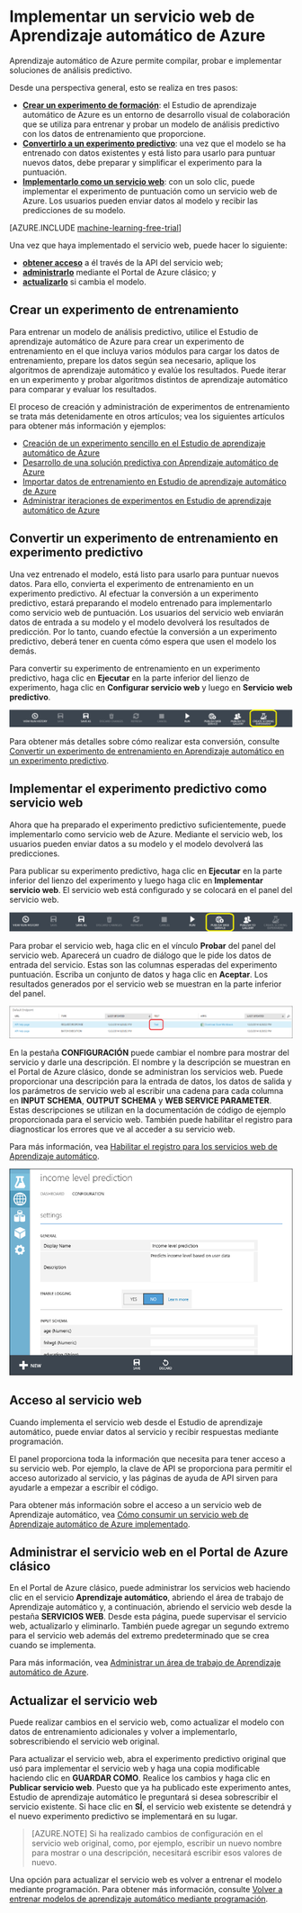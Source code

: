 <properties
	pageTitle="Implementar un servicio web de Aprendizaje automático de Microsoft Azure | Microsoft Azure"
	description="Cómo convertir un experimento de entrenamiento en un experimento predictivo, prepararlo para la implementación y luego implementarlo como servicio web de Aprendizaje automático de Azure."
	services="machine-learning"
	documentationCenter=""
	authors="garyericson"
	manager="paulettm"
	editor="cgronlun"/>

<tags
	ms.service="machine-learning"
	ms.workload="data-services"
	ms.tgt_pltfrm="na"
	ms.devlang="na"
	ms.topic="article"
	ms.date="02/01/2016"
	ms.author="garye"/>

# Implementar un servicio web de Aprendizaje automático de Azure

Aprendizaje automático de Azure permite compilar, probar e implementar soluciones de análisis predictivo.

Desde una perspectiva general, esto se realiza en tres pasos:

- **[Crear un experimento de formación]**: el Estudio de aprendizaje automático de Azure es un entorno de desarrollo visual de colaboración que se utiliza para entrenar y probar un modelo de análisis predictivo con los datos de entrenamiento que proporcione.
- **[Convertirlo a un experimento predictivo]**: una vez que el modelo se ha entrenado con datos existentes y está listo para usarlo para puntuar nuevos datos, debe preparar y simplificar el experimento para la puntuación.
- **[Implementarlo como un servicio web]**: con un solo clic, puede implementar el experimento de puntuación como un servicio web de Azure. Los usuarios pueden enviar datos al modelo y recibir las predicciones de su modelo.

[AZURE.INCLUDE [machine-learning-free-trial](../../includes/machine-learning-free-trial.md)]

Una vez que haya implementado el servicio web, puede hacer lo siguiente:

- **[obtener acceso]** a él través de la API del servicio web;
- **[administrarlo]** mediante el Portal de Azure clásico; y
- **[actualizarlo]** si cambia el modelo.

[Crear un experimento de formación]: #create-a-training-experiment
[Convertirlo a un experimento predictivo]: #convert-the-training-experiment-to-a-predictive-experiment
[Implementarlo como un servicio web]: #deploy-the-predictive-experiment-as-a-web-service
[obtener acceso]: #access-the-web-service
[administrarlo]: #manage-the-web-service-in-the-azure-management-portal
[actualizarlo]: #update-the-web-service


## Crear un experimento de entrenamiento

Para entrenar un modelo de análisis predictivo, utilice el Estudio de aprendizaje automático de Azure para crear un experimento de entrenamiento en el que incluya varios módulos para cargar los datos de entrenamiento, prepare los datos según sea necesario, aplique los algoritmos de aprendizaje automático y evalúe los resultados. Puede iterar en un experimento y probar algoritmos distintos de aprendizaje automático para comparar y evaluar los resultados.

El proceso de creación y administración de experimentos de entrenamiento se trata más detenidamente en otros artículos; vea los siguientes artículos para obtener más información y ejemplos:

- [Creación de un experimento sencillo en el Estudio de aprendizaje automático de Azure](machine-learning-create-experiment.md)
- [Desarrollo de una solución predictiva con Aprendizaje automático de Azure](machine-learning-walkthrough-develop-predictive-solution.md)
- [Importar datos de entrenamiento en Estudio de aprendizaje automático de Azure](machine-learning-data-science-import-data.md)
- [Administrar iteraciones de experimentos en Estudio de aprendizaje automático de Azure](machine-learning-manage-experiment-iterations.md)

## Convertir un experimento de entrenamiento en experimento predictivo

Una vez entrenado el modelo, está listo para usarlo para puntuar nuevos datos. Para ello, convierta el experimento de entrenamiento en un experimento predictivo. Al efectuar la conversión a un experimento predictivo, estará preparando el modelo entrenado para implementarlo como servicio web de puntuación. Los usuarios del servicio web enviarán datos de entrada a su modelo y el modelo devolverá los resultados de predicción. Por lo tanto, cuando efectúe la conversión a un experimento predictivo, deberá tener en cuenta cómo espera que usen el modelo los demás.

Para convertir su experimento de entrenamiento en un experimento predictivo, haga clic en **Ejecutar** en la parte inferior del lienzo de experimento, haga clic en **Configurar servicio web** y luego en **Servicio web predictivo**.

![Convertir en experimento de puntuación](./media/machine-learning-publish-a-machine-learning-web-service/figure-1.png)

Para obtener más detalles sobre cómo realizar esta conversión, consulte [Convertir un experimento de entrenamiento en Aprendizaje automático en un experimento predictivo](machine-learning-convert-training-experiment-to-scoring-experiment.md).


## Implementar el experimento predictivo como servicio web

Ahora que ha preparado el experimento predictivo suficientemente, puede implementarlo como servicio web de Azure. Mediante el servicio web, los usuarios pueden enviar datos a su modelo y el modelo devolverá las predicciones.

Para publicar su experimento predictivo, haga clic en **Ejecutar** en la parte inferior del lienzo del experimento y luego haga clic en **Implementar servicio web**. El servicio web está configurado y se colocará en el panel del servicio web.

![Implementación del servicio web](./media/machine-learning-publish-a-machine-learning-web-service/figure-2.png)

Para probar el servicio web, haga clic en el vínculo **Probar** del panel del servicio web. Aparecerá un cuadro de diálogo que le pide los datos de entrada del servicio. Estas son las columnas esperadas del experimento puntuación. Escriba un conjunto de datos y haga clic en **Aceptar**. Los resultados generados por el servicio web se muestran en la parte inferior del panel.

![Prueba del servicio web](./media/machine-learning-publish-a-machine-learning-web-service/figure-3.png)

En la pestaña **CONFIGURACIÓN** puede cambiar el nombre para mostrar del servicio y darle una descripción. El nombre y la descripción se muestran en el Portal de Azure clásico, donde se administran los servicios web. Puede proporcionar una descripción para la entrada de datos, los datos de salida y los parámetros de servicio web al escribir una cadena para cada columna en **INPUT SCHEMA**, **OUTPUT SCHEMA** y **WEB SERVICE PARAMETER**. Estas descripciones se utilizan en la documentación de código de ejemplo proporcionada para el servicio web. También puede habilitar el registro para diagnosticar los errores que ve al acceder a su servicio web.

Para más información, vea [Habilitar el registro para los servicios web de Aprendizaje automático](machine-learning-web-services-logging.md).

![Configurar el servicio web](./media/machine-learning-publish-a-machine-learning-web-service/figure-4.png)


## Acceso al servicio web

Cuando implementa el servicio web desde el Estudio de aprendizaje automático, puede enviar datos al servicio y recibir respuestas mediante programación.

El panel proporciona toda la información que necesita para tener acceso a su servicio web. Por ejemplo, la clave de API se proporciona para permitir el acceso autorizado al servicio, y las páginas de ayuda de API sirven para ayudarle a empezar a escribir el código.

Para obtener más información sobre el acceso a un servicio web de Aprendizaje automático, vea [Cómo consumir un servicio web de Aprendizaje automático de Azure implementado](machine-learning-consume-web-services.md).


## Administrar el servicio web en el Portal de Azure clásico

En el Portal de Azure clásico, puede administrar los servicios web haciendo clic en el servicio **Aprendizaje automático**, abriendo el área de trabajo de Aprendizaje automático y, a continuación, abriendo el servicio web desde la pestaña **SERVICIOS WEB**. Desde esta página, puede supervisar el servicio web, actualizarlo y eliminarlo. También puede agregar un segundo extremo para el servicio web además del extremo predeterminado que se crea cuando se implementa.

Para más información, vea [Administrar un área de trabajo de Aprendizaje automático de Azure](machine-learning-manage-workspace.md). 
<!-- When this article gets published, fix the link and uncomment
For more information on how to manage Azure Machine Learning web service endpoints using the REST API, see **Azure machine learning web service endpoints**.
-->


## Actualizar el servicio web

Puede realizar cambios en el servicio web, como actualizar el modelo con datos de entrenamiento adicionales y volver a implementarlo, sobrescribiendo el servicio web original.

Para actualizar el servicio web, abra el experimento predictivo original que usó para implementar el servicio web y haga una copia modificable haciendo clic en **GUARDAR COMO**. Realice los cambios y haga clic en **Publicar servicio web**. Puesto que ya ha publicado este experimento antes, Estudio de aprendizaje automático le preguntará si desea sobrescribir el servicio existente. Si hace clic en **SÍ**, el servicio web existente se detendrá y el nuevo experimento predictivo se implementará en su lugar.

> [AZURE.NOTE] Si ha realizado cambios de configuración en el servicio web original, como, por ejemplo, escribir un nuevo nombre para mostrar o una descripción, necesitará escribir esos valores de nuevo.

Una opción para actualizar el servicio web es volver a entrenar el modelo mediante programación. Para obtener más información, consulte [Volver a entrenar modelos de aprendizaje automático mediante programación](machine-learning-retrain-models-programmatically.md).

<!---HONumber=AcomDC_0204_2016-->